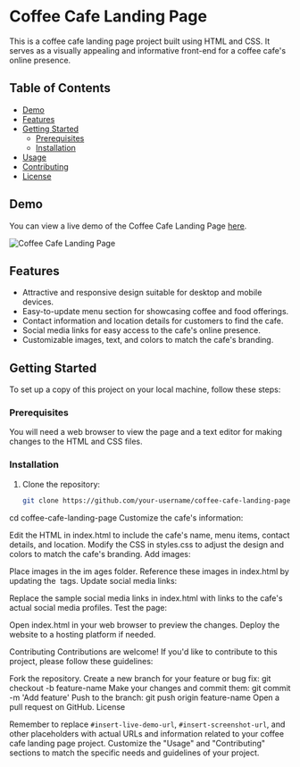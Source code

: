 # Coffee Cafe Landing Page

This is a coffee cafe landing page project built using HTML and CSS. It serves as a visually appealing and informative front-end for a coffee cafe's online presence.

## Table of Contents

- [Demo](#demo)
- [Features](#features)
- [Getting Started](#getting-started)
  - [Prerequisites](#prerequisites)
  - [Installation](#installation)
- [Usage](#usage)
- [Contributing](#contributing)
- [License](#license)

## Demo

You can view a live demo of the Coffee Cafe Landing Page [here](#insert-live-demo-url).

![Coffee Cafe Landing Page](#insert-screenshot-url)

## Features

- Attractive and responsive design suitable for desktop and mobile devices.
- Easy-to-update menu section for showcasing coffee and food offerings.
- Contact information and location details for customers to find the cafe.
- Social media links for easy access to the cafe's online presence.
- Customizable images, text, and colors to match the cafe's branding.

## Getting Started

To set up a copy of this project on your local machine, follow these steps:

### Prerequisites

You will need a web browser to view the page and a text editor for making changes to the HTML and CSS files.

### Installation

1. Clone the repository:

   ```bash
   git clone https://github.com/your-username/coffee-cafe-landing-page.git
cd coffee-cafe-landing-page
Customize the cafe's information:

Edit the HTML in index.html to include the cafe's name, menu items, contact details, and location.
Modify the CSS in styles.css to adjust the design and colors to match the cafe's branding.
Add images:

Place images in the im
ages folder.
Reference these images in index.html by updating the <img> tags.
Update social media links:

Replace the sample social media links in index.html with links to the cafe's actual social media profiles.
Test the page:

Open index.html in your web browser to preview the changes.
Deploy the website to a hosting platform if needed.

Contributing
Contributions are welcome! If you'd like to contribute to this project, please follow these guidelines:

Fork the repository.
Create a new branch for your feature or bug fix: git checkout -b feature-name
Make your changes and commit them: git commit -m 'Add feature'
Push to the branch: git push origin feature-name
Open a pull request on GitHub.
License

Remember to replace `#insert-live-demo-url`, `#insert-screenshot-url`, and other placeholders with actual URLs and information related to your coffee cafe landing page project. Customize the "Usage" and "Contributing" sections to match the specific needs and guidelines of your project.

